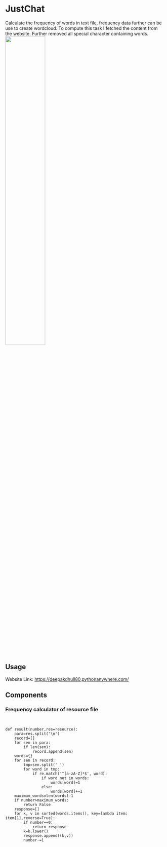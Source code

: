 # JustChat

Calculate the frequency of words in text file, frequency data further can be use to create wordcloud. To compute this task I fetched the content from the website.
Further removed all special character containing words.
<img width='50%' height='50%' src="https://miro.medium.com/max/980/1*gsushK-1kjqsSxPWbbkvPA.png">


## Usage

Website Link: https://deepakdhull80.pythonanywhere.com/

## Components

### Frequency calculator of resource file

<pre> 
<code> 
def result(number,res=resource):
	para=res.split('\n')
	record=[]
	for sen in para:
		if len(sen):
			record.append(sen)
	words={}
	for sen in record:
		tmp=sen.split(' ')
		for word in tmp:
			if re.match('^[a-zA-Z]*$', word):
				if word not in words:
					words[word]=1
				else:
					words[word]+=1
	maximum_words=len(words)-1
	if number>maximum_words:
		return False
	response=[]
	for k, v in sorted(words.items(), key=lambda item: item[1],reverse=True):
		if number==0:
			return response
		k=k.lower()
		response.append((k,v))
		number-=1 
</code> 
</pre> 

